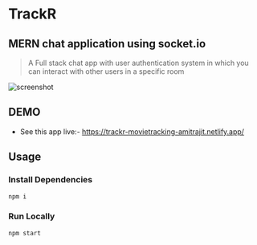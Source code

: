 # TrackR

## MERN chat application using socket.io

> A Full stack chat app with user authentication system in which you can interact with other users in a specific room

![screenshot](https://github.com/AmitrajitDas/TrackR/blob/main/src/assets/Screenshot.png)

## DEMO

- See this app live:- https://trackr-movietracking-amitrajit.netlify.app/

## Usage

### Install Dependencies

```
npm i

```

### Run Locally

```
npm start

```
